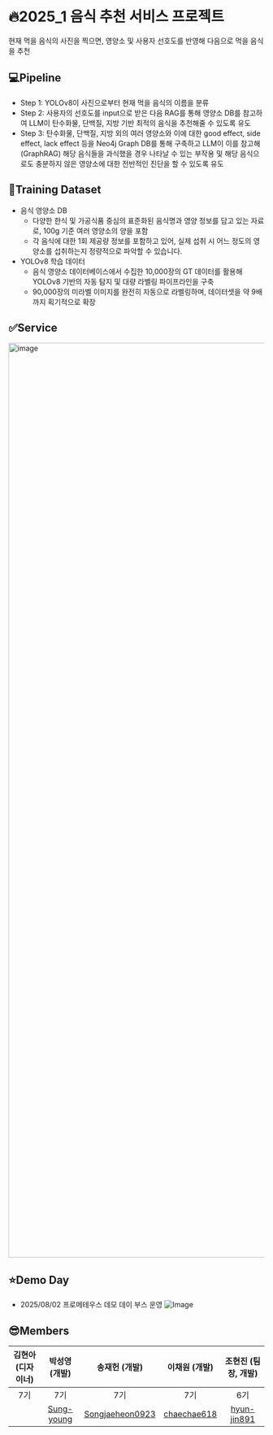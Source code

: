 # 🔥2025_1 음식 추천 서비스 프로젝트
현재 먹을 음식의 사진을 찍으면, 영양소 및 사용자 선호도를 반영해 다음으로 먹을 음식을 추천

## 💻Pipeline
* Step 1: YOLOv8이 사진으로부터 현재 먹을 음식의 이름을 분류
* Step 2: 사용자의 선호도를 input으로 받은 다음 RAG를 통해 영양소 DB를 참고하여 LLM이 탄수화물, 단백질, 지방 기반 최적의 음식을 추천해줄 수 있도록 유도
* Step 3: 탄수화물, 단백질, 지방 외의 여러 영양소와 이에 대한 good effect, side effect, lack effect 등을 Neo4j Graph DB를 통해 구축하고 LLM이 이를 참고해(GraphRAG) 해당 음식들을 과식했을 경우 나타날 수 있는 부작용 및 해당 음식으로도 충분하지 않은 영양소에 대한 전반적인 진단을 할 수 있도록 유도  

## 📑Training Dataset
* 음식 영양소 DB
  * 다양한 한식 및 가공식품 중심의 표준화된 음식명과 영양 정보를 담고 있는 자료로, 100g 기준 여러 영양소의 양을 포함
  * 각 음식에 대한 1회 제공량 정보를 포함하고 있어, 실제 섭취 시 어느  정도의 영양소를 섭취하는지 정량적으로 파악할 수 있습니다.
* YOLOv8 학습 데이터
  * 음식 영양소 데이터베이스에서 수집한 10,000장의 GT 데이터를 활용해 YOLOv8 기반의 자동 탐지 및 대량 라벨링 파이프라인을 구축
  * 90,000장의 미라벨 이미지를 완전히 자동으로 라벨링하며, 데이터셋을 약 9배까지 획기적으로 확장

## ✅Service
<img width="560" height="1800" alt="image" src="https://github.com/user-attachments/assets/f5ff3be6-d9d2-41af-9ed6-9ccbca77cd7f" />


## ⭐Demo Day
* 2025/08/02 프로메테우스 데모 데이 부스 운영
![Image](https://github.com/user-attachments/assets/4799129f-64c6-474a-be45-c97041b1e235)

## 😎Members
| 김현아 (디자이너)      | 박성영 (개발)     | 송재헌 (개발)     | 이채원 (개발)  | 조현진 (팀장, 개발) |
|:-----------------:|:----------------:|:-----------------:|:--------------------:|:------------:|
| 7기      | 7기 | 7기 | 7기 | 6기 |
|         |  [Sung-young](https://github.com/Sung-young)  |  [Songjaeheon0923](https://github.com/Songjaeheon0923)    | [chaechae618](https://github.com/chaechae618)|  [hyun-jin891](https://github.com/hyun-jin891)|
